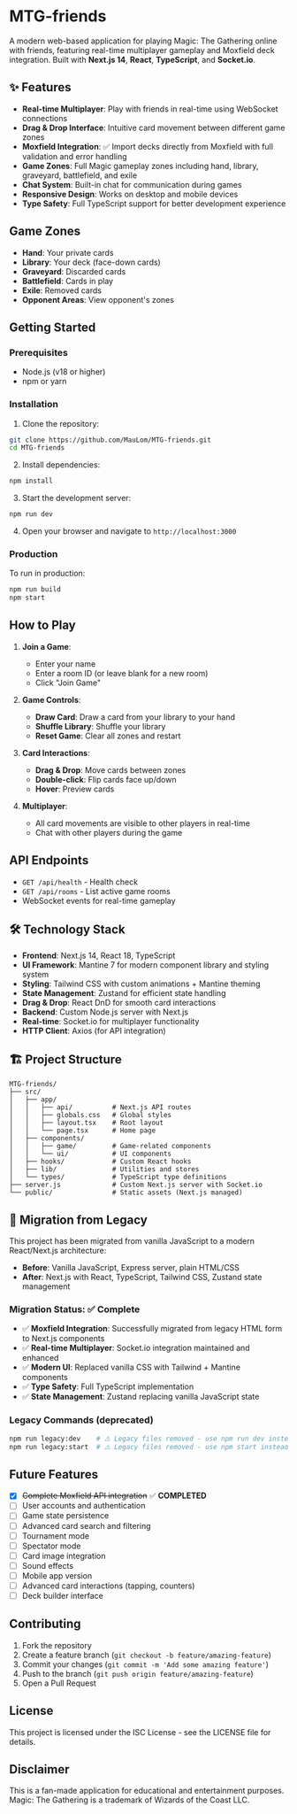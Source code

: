 # MTG-friends

A modern web-based application for playing Magic: The Gathering online with friends, featuring real-time multiplayer gameplay and Moxfield deck integration. Built with **Next.js 14**, **React**, **TypeScript**, and **Socket.io**.

## ✨ Features

- **Real-time Multiplayer**: Play with friends in real-time using WebSocket connections
- **Drag & Drop Interface**: Intuitive card movement between different game zones
- **Moxfield Integration**: ✅ Import decks directly from Moxfield with full validation and error handling
- **Game Zones**: Full Magic gameplay zones including hand, library, graveyard, battlefield, and exile
- **Chat System**: Built-in chat for communication during games
- **Responsive Design**: Works on desktop and mobile devices
- **Type Safety**: Full TypeScript support for better development experience

## Game Zones

- **Hand**: Your private cards
- **Library**: Your deck (face-down cards)
- **Graveyard**: Discarded cards
- **Battlefield**: Cards in play
- **Exile**: Removed cards
- **Opponent Areas**: View opponent's zones

## Getting Started

### Prerequisites

- Node.js (v18 or higher)
- npm or yarn

### Installation

1. Clone the repository:
```bash
git clone https://github.com/MauLom/MTG-friends.git
cd MTG-friends
```

2. Install dependencies:
```bash
npm install
```

3. Start the development server:
```bash
npm run dev
```

4. Open your browser and navigate to `http://localhost:3000`

### Production

To run in production:
```bash
npm run build
npm start
```

## How to Play

1. **Join a Game**:
   - Enter your name
   - Enter a room ID (or leave blank for a new room)
   - Click "Join Game"

2. **Game Controls**:
   - **Draw Card**: Draw a card from your library to your hand
   - **Shuffle Library**: Shuffle your library
   - **Reset Game**: Clear all zones and restart

3. **Card Interactions**:
   - **Drag & Drop**: Move cards between zones
   - **Double-click**: Flip cards face up/down
   - **Hover**: Preview cards

4. **Multiplayer**:
   - All card movements are visible to other players in real-time
   - Chat with other players during the game

## API Endpoints

- `GET /api/health` - Health check
- `GET /api/rooms` - List active game rooms
- WebSocket events for real-time gameplay

## 🛠 Technology Stack

- **Frontend**: Next.js 14, React 18, TypeScript
- **UI Framework**: Mantine 7 for modern component library and styling system
- **Styling**: Tailwind CSS with custom animations + Mantine theming
- **State Management**: Zustand for efficient state handling
- **Drag & Drop**: React DnD for smooth card interactions
- **Backend**: Custom Node.js server with Next.js
- **Real-time**: Socket.io for multiplayer functionality
- **HTTP Client**: Axios (for API integration)

## 🏗 Project Structure

```
MTG-friends/
├── src/
│   ├── app/
│   │   ├── api/          # Next.js API routes
│   │   ├── globals.css   # Global styles
│   │   ├── layout.tsx    # Root layout
│   │   └── page.tsx      # Home page
│   ├── components/
│   │   ├── game/         # Game-related components
│   │   └── ui/           # UI components
│   ├── hooks/            # Custom React hooks
│   ├── lib/              # Utilities and stores
│   └── types/            # TypeScript type definitions
├── server.js             # Custom Next.js server with Socket.io
└── public/               # Static assets (Next.js managed)
```

## 🔄 Migration from Legacy

This project has been migrated from vanilla JavaScript to a modern React/Next.js architecture:

- **Before**: Vanilla JavaScript, Express server, plain HTML/CSS
- **After**: Next.js with React, TypeScript, Tailwind CSS, Zustand state management

### Migration Status: ✅ Complete
- ✅ **Moxfield Integration**: Successfully migrated from legacy HTML form to Next.js components
- ✅ **Real-time Multiplayer**: Socket.io integration maintained and enhanced
- ✅ **Modern UI**: Replaced vanilla CSS with Tailwind + Mantine components
- ✅ **Type Safety**: Full TypeScript implementation
- ✅ **State Management**: Zustand replacing vanilla JavaScript state

### Legacy Commands (deprecated)
```bash
npm run legacy:dev    # ⚠️ Legacy files removed - use npm run dev instead
npm run legacy:start  # ⚠️ Legacy files removed - use npm start instead
```

## Future Features

- [x] ~~Complete Moxfield API integration~~ ✅ **COMPLETED**
- [ ] User accounts and authentication
- [ ] Game state persistence
- [ ] Advanced card search and filtering
- [ ] Tournament mode
- [ ] Spectator mode
- [ ] Card image integration
- [ ] Sound effects
- [ ] Mobile app version
- [ ] Advanced card interactions (tapping, counters)
- [ ] Deck builder interface

## Contributing

1. Fork the repository
2. Create a feature branch (`git checkout -b feature/amazing-feature`)
3. Commit your changes (`git commit -m 'Add some amazing feature'`)
4. Push to the branch (`git push origin feature/amazing-feature`)
5. Open a Pull Request

## License

This project is licensed under the ISC License - see the LICENSE file for details.

## Disclaimer

This is a fan-made application for educational and entertainment purposes. Magic: The Gathering is a trademark of Wizards of the Coast LLC.